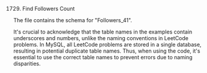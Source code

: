 1729. Find Followers Count

<p style="font-size: 12px;">

The file contains the schema for "Followers_41".

It's crucial to acknowledge that the table names in the examples contain underscores and numbers, unlike the naming conventions in LeetCode problems. In MySQL, all LeetCode problems are stored in a single database, resulting in potential duplicate table names. Thus, when using the code, it's essential to use the correct table names to prevent errors due to naming disparities.

</p>
